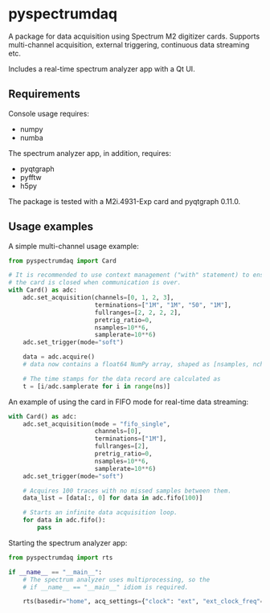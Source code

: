 # pyspectrumdaq

A package for data acquisition using Spectrum M2 digitizer cards.
Supports multi-channel acquisition, external triggering, continuous
data streaming etc.

Includes a real-time spectrum analyzer app with a Qt UI.

## Requirements

Console usage requires:

* numpy
* numba

The spectrum analyzer app, in addition, requires:
* pyqtgraph
* pyfftw
* h5py

The package is tested with a M2i.4931-Exp card and pyqtgraph 0.11.0.

## Usage examples

A simple multi-channel usage example:

```python
from pyspectrumdaq import Card

# It is recommended to use context management ("with" statement) to ensire that 
# the card is closed when communication is over.
with Card() as adc:
    adc.set_acquisition(channels=[0, 1, 2, 3], 
                        terminations=["1M", "1M", "50", "1M"], 
                        fullranges=[2, 2, 2, 2],
                        pretrig_ratio=0, 
                        nsamples=10**6,
                        samplerate=10**6)             
    adc.set_trigger(mode="soft")

    data = adc.acquire()
    # data now contains a float64 NumPy array, shaped as [nsamples, nchannels]

    # The time stamps for the data record are calculated as
    t = [i/adc.samplerate for i in range(ns)] 
```

An example of using the card in FIFO mode for real-time data streaming:
```python
with Card() as adc:
    adc.set_acquisition(mode = "fifo_single", 
                        channels=[0], 
                        terminations=["1M"], 
                        fullranges=[2],
                        pretrig_ratio=0, 
                        nsamples=10**6,
                        samplerate=10**6)             
    adc.set_trigger(mode="soft")

    # Acquires 100 traces with no missed samples between them.
    data_list = [data[:, 0] for data in adc.fifo(100)]

    # Starts an infinite data acquisition loop.
    for data in adc.fifo():
        pass
```

Starting the spectrum analyzer app:
```python
from pyspectrumdaq import rts

if __name__ == "__main__":
    # The spectrum analyzer uses multiprocessing, so the
    # if __name__ == "__main__" idiom is required.

    rts(basedir="home", acq_settings={"clock": "ext", "ext_clock_freq"=10**7})
```
